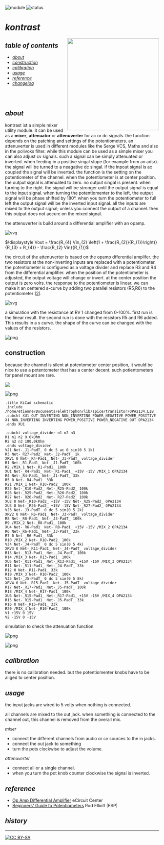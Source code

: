 ![module](https://img.shields.io/badge/module-mischer-yellow)
![status](https://img.shields.io/badge/status-work%20in%20progress-orange)

# *kontrast*

<a href="https://photos.app.goo.gl/pg6iZUC32rTKX5LC7"><img src="https://spielhuus.github.io/elektrophon/images/kontrast-logo-tmb.jpg" height="300px" align="right"></a>

## *table of contents*

* [*about*](#about)
* [*construction*](#construction)
* [*calibration*](#calibration)
* [*usage*](#usage)
* [*reference*](#lreference)
* [*changelog*](#changelog)

<br/><br/>

## *about*

kontrast ist a simple mixer utility module. it can be used as a **mixer**, **attenuator** or **attenuverter** for ac or dc signals. the function depends on the patching and settings of the potentiometers. an attenuverter is used in different modules like the  Serge VCS, Maths and also in the polivoks filter. while this module can be used as a simple mixer you can also adjust cv signals. such a signal can be simply attenuated or inverted. when feeding in a positive singal slope (for example from an adsr). the signal will be turned to a neagative dc singal. if the inpout signal is ac coupled the signal will be inverted. the function is the setting on the potentiometer of the channel. when the potentiometer is at center position. the output signal is attenuated to zero. no output singal is present. when turning to the right. the signal will be stronger until the output signal is equal to the input signal. when turning the potentiomenter to the left, the output signal will be phase shifted by 180°. when you turn the potentiometer to full left the output signal will be the inverted input signal. all the inputs are mixed to the output signal; unless you connect the output of a channel. then this output does not accure on the mixed signal.

the attenuverter is build around a differential amplifier with an opamp. 




![svg](README_files/README_7_0.svg)






$\displaystyle Vout = \frac{R_{4} Vin_{2} \left(1 + \frac{R_{2}}{R_{1}}\right)}{R_{3} + R_{4}} - \frac{R_{2} Vin}{R_{1}}$



the circuit of the attenuverter is based on the opamp dfferential amplifer. the two resistors at the non-inverting inputs are replaced with a potentiometer. the potentiometer is configured as a voltage divider and replace R3 and R4 from the differential amplifier. when the position of the potentiometer is adjusted, the output voltage will change or invert. at the center position  the output is zero volrs. the response to the potentiometer is linear. we can make it an centered s-curve by adding two parallel resistors (R5,R6) to the potentiometer [[2][2]].




![svg](README_files/README_10_0.svg)



a simulation with the resistance at RV 1 changed from 0-100%. first run is the linear result. the second run is done with the resistors R5 and R6 added. This results in a s curve. the shape of the curve can be changed with the values of the resistors.


![png](README_files/README_12_0.png)


## construction

because the channel is silent at potentometer center position, it would be nice to use a potentometer that has a center decent. such potientometers for panel mount are rare. 


<img src="main/main.svg"/>



![png](README_files/README_14_0.png)


    .title KiCad schematic
    .include /home/etienne/Documents/elektrophon/lib/spice/transistor/OPA2134.LIB
    .subckt XU1 OUT INVERTING NON_INVERTING POWER_NEGATIVE POWER_POSITIVE
    X1 NON_INVERTING INVERTING POWER_POSITIVE POWER_NEGATIVE OUT OPA2134
    .ends XU1
    
    .subckt voltage_divider n1 n2 n3
    R1 n1 n2 0.0kOhm
    R2 n2 n3 100.0kOhm
    .ends voltage_divider
    VJ1 Net-_J1-PadT_ 0 dc 5 ac 0 sin(0 5 1k)
    R3 Net-_R27-Pad2_ Net-_J2-PadT_ 1k
    XRV1 0 Net-_R4-Pad1_ Net-_J1-PadT_ voltage_divider
    R1 Net-_R1-Pad1_ Net-_J1-PadT_ 100k
    R2 /MIX_1 Net-_R1-Pad1_ 100k
    XU1 Net-_R4-Pad1_ Net-_R1-Pad1_ +15V -15V /MIX_1 OPA2134
    R4 Net-_R4-Pad1_ Net-_J1-PadT_ 33k
    R5 0 Net-_R4-Pad1_ 33k
    R21 /MIX_1 Net-_R10-Pad2_ 100k
    R25 Net-_R10-Pad2_ Net-_R25-Pad2_ 100k
    R26 Net-_R25-Pad2_ Net-_R26-Pad2_ 100k
    R27 Net-_R26-Pad2_ Net-_R27-Pad2_ 100k
    XU2 0 Net-_R10-Pad2_ +15V -15V Net-_R25-Pad2_ OPA2134
    XU3 0 Net-_R26-Pad2_ +15V -15V Net-_R27-Pad2_ OPA2134
    VJ3 Net-_J3-PadT_ 0 dc 5 sin(0 5 2k)
    XRV2 0 Net-_R6-Pad1_ Net-_J3-PadT_ voltage_divider
    R8 Net-_R8-Pad1_ Net-_J3-PadT_ 100k
    R9 /MIX_2 Net-_R8-Pad1_ 100k
    XU4 Net-_R6-Pad1_ Net-_R8-Pad1_ +15V -15V /MIX_2 OPA2134
    R6 Net-_R6-Pad1_ Net-_J3-PadT_ 33k
    R7 0 Net-_R6-Pad1_ 33k
    R10 /MIX_2 Net-_R10-Pad2_ 100k
    VJ4 Net-_J4-PadT_ 0 dc 5 sin(0 5 4k)
    XRV3 0 Net-_R11-Pad1_ Net-_J4-PadT_ voltage_divider
    R13 Net-_R13-Pad1_ Net-_J4-PadT_ 100k
    R14 /MIX_3 Net-_R13-Pad1_ 100k
    XU5 Net-_R11-Pad1_ Net-_R13-Pad1_ +15V -15V /MIX_3 OPA2134
    R11 Net-_R11-Pad1_ Net-_J4-PadT_ 33k
    R12 0 Net-_R11-Pad1_ 33k
    R19 /MIX_3 Net-_R10-Pad2_ 100k
    VJ5 Net-_J5-PadT_ 0 dc 5 sin(0 5 8k)
    XRV4 0 Net-_R15-Pad1_ Net-_J5-PadT_ voltage_divider
    R17 Net-_R17-Pad1_ Net-_J5-PadT_ 100k
    R18 /MIX_4 Net-_R17-Pad1_ 100k
    XU6 Net-_R15-Pad1_ Net-_R17-Pad1_ +15V -15V /MIX_4 OPA2134
    R15 Net-_R15-Pad1_ Net-_J5-PadT_ 33k
    R16 0 Net-_R15-Pad1_ 33k
    R20 /MIX_4 Net-_R10-Pad2_ 100k
    V1 +15V 0 15V
    V2 -15V 0 -15V
    


simulation to check the attenuation function. 


![png](README_files/README_17_0.png)



![png](README_files/README_18_0.png)


## *calibration*

there is no calibration needed. but the potentiomenter knobs have to be aliged to center position.

## *usage*

the input jacks are wired to 5 volts when nothing is connected.

all channels are mixed to the out jack. when something is connected to the channel out, this channel is removed from the overall mix.

_mixer_
* connect the different channels from audio or cv sources to the in jacks.
* connect the out jack to something
* turn the pots clockwise to adjust the volume.

_attenuverter_
* connect all or a single channel. 
* when you turn the pot knob counter clockwise the signal is inverted.


## *reference*

- [Op Amp Differential Amplifier][1] eCircuit  Center
- [Beginners' Guide to Potentiometers][2]  Rod Elliott (ESP)

[1]: http://www.ecircuitcenter.com/Circuits/opdif/opdif.htm
[2]: https://sound-au.com/pots.htm

## *history*



---
[![CC BY-SA](https://licensebuttons.net/l/by-sa/3.0/88x31.png)](https://creativecommons.org/licenses/by-sa/4.0/)
